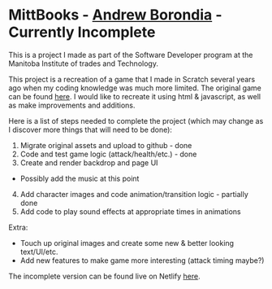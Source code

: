 # MittBooks - [Andrew Borondia](https://cranky-beaver-6bfa9c.netlify.app) - Currently Incomplete

This is a project I made as part of the Software Developer program at the Manitoba Institute of trades and Technology.

This project is a recreation of a game that I made in Scratch several years ago when my coding knowledge was much more limited. The original game can be found [here](https://scratch.mit.edu/projects/72038024/). I would like to recreate it using html & javascript, as well as make improvements and additions.

Here is a list of steps needed to complete the project \(which may change as I discover more things that will need to be done\):

1. Migrate original assets and upload to github - done
2. Code and test game logic \(attack/health/etc.\) - done
3. Create and render backdrop and page UI
  * Possibly add the music at this point
4. Add character images and code animation/transition logic - partially done
5. Add code to play sound effects at appropriate times in animations

Extra:

* Touch up original images and create some new & better looking text/UI/etc.
* Add new features to make game more interesting \(attack timing maybe?\)

The incomplete version can be found live on Netlify [here](https://warrior-arena.netlify.app/).

